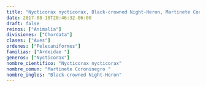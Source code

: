 ```yaml
---
title: "Nycticorax nycticorax, Black-crowned Night-Heron, Martinete Coroninegro "
date: 2017-08-18T20:46:32-06:00
draft: false
reinos: ["Animalia"]
divisiones: ["Chordata"]
clases: ["Aves"]
ordenes: ["Pelecaniformes"]
familias: ["Ardeidae "]
generos: ["Nycticorax"]
nombre_cientifico: "Nycticorax nycticorax"
nombre_comun: "Martinete Coroninegro "
nombre_ingles: "Black-crowned Night-Heron"
---
```

